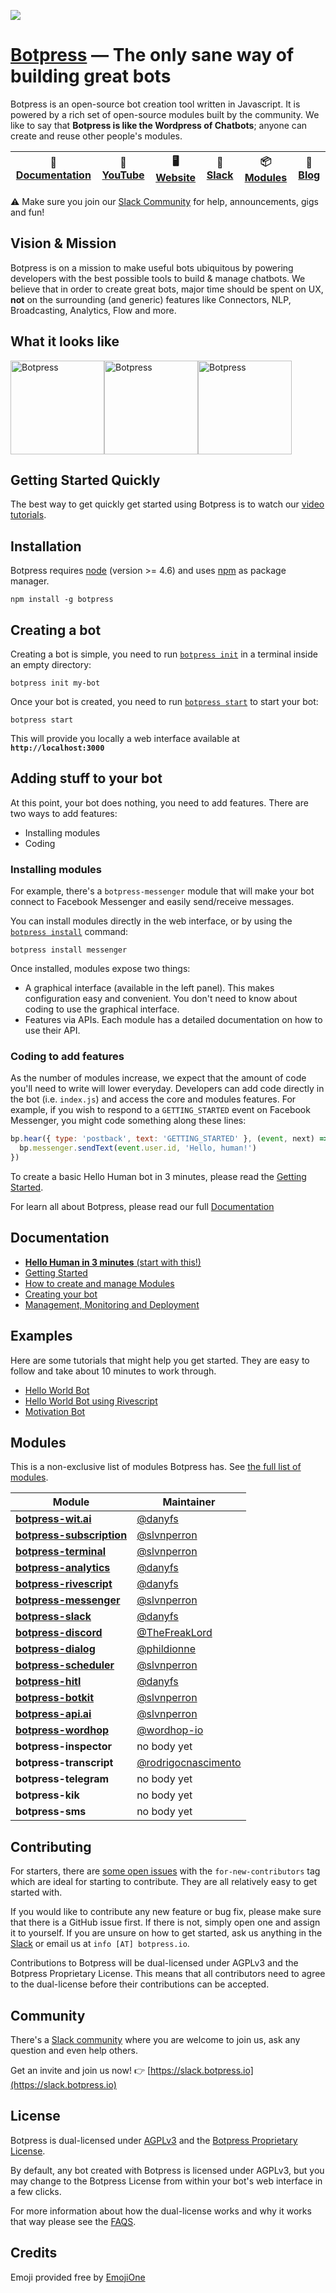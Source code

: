 <a href='http://botpress.io'><img src='https://s3.amazonaws.com/botpress-io/images/screenshot-ui.png'></a>
# [Botpress](https://botpress.io) — The only sane way of building great bots

Botpress is an open-source bot creation tool written in Javascript. It is powered by a rich set of open-source modules built by the community. We like to say that **Botpress is like the Wordpress of Chatbots**; anyone can create and reuse other people's modules.

| 📖 [Documentation](https://docs.botpress.io) | 🍿 [YouTube](https://www.youtube.com/channel/UCEHfE71jUmWbe_5DtbO3fIA) | 🖥 [Website](https://botpress.io) | 💬 [Slack](https://slack.botpress.io) | 📦 [Modules](https://www.npmjs.com/search?q=botpress) | 🚀 [Blog](https://botpress.io/blog) |
| ------------- | ------- | -------- | ------- | -------- | -------- |

⚠️  Make sure you join our [Slack Community](https://slack.botpress.io) for help, announcements, gigs and fun!

## Vision & Mission

Botpress is on a mission to make useful bots ubiquitous by powering developers with the best possible tools to build & manage chatbots. We believe that in order to create great bots, major time should be spent on UX, **not** on the surrounding (and generic) features like Connectors, NLP, Broadcasting, Analytics, Flow and more.

## <a name="what-it-looks-like">What it looks like </a>

<img alt="Botpress" height="150" src="assets/shot_01.png"><img alt="Botpress" height="150" src="assets/shot_02.png"><img alt="Botpress" height="150" src="assets/shot_03.png">

## Getting Started Quickly

The best way to get quickly get started using Botpress is to watch our [video tutorials](https://www.youtube.com/watch?v=HTpUmDz9kRY).

## Installation

Botpress requires [node](https://nodejs.org) (version >= 4.6) and uses [npm](https://www.npmjs.com) as package manager.

```
npm install -g botpress
```

## Creating a bot

Creating a bot is simple, you need to run [`botpress init`](https://docs.botpress.io/getting-started/how-to-use-the-cli.html#init) in a terminal inside an empty directory:

```
botpress init my-bot
```

Once your bot is created, you need to run [`botpress start`](https://docs.botpress.io/getting-started/how-to-use-the-cli.html#start--s) to start your bot:

```
botpress start
```

This will provide you locally a web interface available at **`http://localhost:3000`**

## Adding stuff to your bot

At this point, your bot does nothing, you need to add features. There are two ways to add features:
- Installing modules
- Coding

### Installing modules

For example, there's a `botpress-messenger` module that will make your bot connect to Facebook Messenger and easily send/receive messages.

You can install modules directly in the web interface, or by using the [`botpress install`](https://docs.botpress.io/getting-started/how-to-use-the-cli.html#install--i) command:

```
botpress install messenger
```

Once installed, modules expose two things:
- A graphical interface (available in the left panel). This makes configuration easy and convenient. You don't need to know about coding to use the graphical interface.
- Features via APIs. Each module has a detailed documentation on how to use their API.

### Coding to add features

As the number of modules increase, we expect that the amount of code you'll need to write will lower everyday. Developers can add code directly in the bot (i.e. `index.js`) and access the core and modules features. For example, if you wish to respond to a `GETTING_STARTED` event on Facebook Messenger, you might code something along these lines:

```js
bp.hear({ type: 'postback', text: 'GETTING_STARTED' }, (event, next) => {
  bp.messenger.sendText(event.user.id, 'Hello, human!')
})
```

To create a basic Hello Human bot in 3 minutes, please read the [Getting Started](https://docs.botpress.io/getting-started/).

For learn all about Botpress, please read our full [Documentation](https://docs.botpress.io/)

## Documentation

- [**Hello Human in 3 minutes** (start with this!)](https://docs.botpress.io/getting-started/hello-human-in-3-minutes.html)
- [Getting Started](https://docs.botpress.io/getting-started/)
- [How to create and manage Modules](https://docs.botpress.io/modules/)
- [Creating your bot](https://docs.botpress.io/creating-your-bot/)
- [Management, Monitoring and Deployment](https://docs.botpress.io/managing/)

## Examples

Here are some tutorials that might help you get started. They are easy to follow and take about 10 minutes to work through.

- [Hello World Bot](https://github.com/botpress/botpress-examples/tree/master/hello-world-bot)
- [Hello World Bot using Rivescript](https://github.com/botpress/botpress-examples/tree/master/hello-world-rivescript-bot)
- [Motivation Bot](https://github.com/botpress/botpress-examples/tree/master/motivation-bot)

## Modules

This is a non-exclusive list of modules Botpress has. See [the full list of modules](https://www.npmjs.com/search?q=botpress).

| Module                                                                       | Maintainer
|-----------------------------------------------------------------------------|---------------------------
| **[botpress-wit.ai](https://github.com/botpress/botpress-wit)** | [@danyfs](https://github.com/danyfs)
| **[botpress-subscription](https://github.com/botpress/botpress-subscription)** | [@slvnperron](https://github.com/slvnperron)
| **[botpress-terminal](https://github.com/botpress/botpress-terminal)** | [@slvnperron](https://github.com/slvnperron)
| **[botpress-analytics](https://github.com/botpress/botpress-analytics)** | [@danyfs](https://github.com/danyfs)
| **[botpress-rivescript](https://github.com/botpress/botpress-rivescript)** | [@danyfs](https://github.com/danyfs)
| **[botpress-messenger](https://github.com/botpress/botpress-messenger)** | [@slvnperron](https://github.com/slvnperron)
| **[botpress-slack](https://github.com/botpress/botpress-slack)** | [@danyfs](https://github.com/danyfs)
| **[botpress-discord](https://github.com/TheFreakLord/botpress-discord)** | [@TheFreakLord](https://github.com/TheFreakLord)
| **[botpress-dialog](https://github.com/dialoganalytics/botpress-dialog)** | [@phildionne](https://github.com/phildionne)
| **[botpress-scheduler](https://github.com/botpress/botpress-scheduler)** | [@slvnperron](https://github.com/slvnperron)
| **[botpress-hitl](https://github.com/botpress/botpress-hitl)** | [@danyfs](https://github.com/danyfs)
| **[botpress-botkit](https://github.com/botpress/botpress-botkit)** | [@slvnperron](https://github.com/slvnperron)
| **[botpress-api.ai](https://github.com/botpress/botpress-api.ai)** | [@slvnperron](https://github.com/slvnperron)
| **[botpress-wordhop](https://github.com/wordhop-io/botpress-wordhop)** | [@wordhop-io](https://github.com/wordhop-io)
| **botpress-inspector** | no body yet
| **botpress-transcript** | [@rodrigocnascimento](https://github.com/rodrigocnascimento)
| **botpress-telegram** | no body yet
| **botpress-kik** | no body yet
| **botpress-sms** | no body yet

## Contributing

For starters, there are [some open issues](https://github.com/botpress/botpress/issues?q=is%3Aissue+is%3Aopen+label%3Afor-new-contributors) with the `for-new-contributors` tag which are ideal for starting to contribute. They are all relatively easy to get started with.

If you would like to contribute any new feature or bug fix, please make sure that there is a GitHub issue first. If there is not, simply open one and assign it to yourself. If you are unsure on how to get started, ask us anything in the [Slack](https://slack.botpress.io) or email us at `info [AT] botpress.io`.

Contributions to Botpress will be dual-licensed under AGPLv3 and the Botpress Proprietary License.  This means that all contributors need to agree to the dual-license before their contributions can be accepted.

## Community

There's a [Slack community](https://slack.botpress.io) where you are welcome to join us, ask any question and even help others.

Get an invite and join us now! 👉 [https://slack.botpress.io](https://slack.botpress.io)

## License

Botpress is dual-licensed under [AGPLv3](/licenses/LICENSE_AGPL3) and the [Botpress Proprietary License](/licenses/LICENSE_BOTPRESS).

By default, any bot created with Botpress is licensed under AGPLv3, but you may change to the Botpress License from within your bot's web interface in a few clicks.

For more information about how the dual-license works and why it works that way please see the <a href="https://botpress.io/faq">FAQS</a>.

## Credits

Emoji provided free by [EmojiOne](http://emojione.com)
